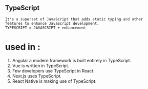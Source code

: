 ## TypeScript
    It's a superset of JavaScript that adds static typing and other features to enhance JavaScript development.
    TYPESCRIPT = JAVASCRIPT + enhancement
    
# used in : 
 1) Angular a modern framework is built entirely in TypeScript.
 2) Vue is written in TypeScript.
 3) Few developers use TypeScript in React.
 4) Next.js uses TypeScript.
 5) React Native is making use of TypeScript.
